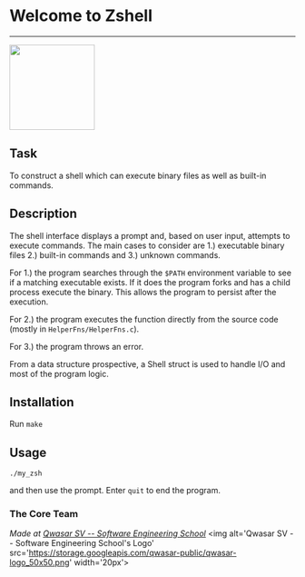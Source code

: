 # Welcome to Zshell
***

<img src="https://ih1.redbubble.net/image.524775325.0163/st,small,507x507-pad,600x600,f8f8f8.jpg" width="150"> 

## Task
To construct a shell which can execute binary files as well as built-in commands.

## Description
The shell interface displays a prompt and, based on user input, attempts to execute commands.
The main cases to consider are 1.) executable binary files 2.) built-in commands and 3.) unknown commands.

For 1.) the program searches through the ```$PATH``` environment variable to see if a matching executable exists. If it does
the program forks and has a child process execute the binary. This allows the program to persist after the execution.

For 2.) the program executes the function directly from the source code (mostly in ```HelperFns/HelperFns.c```).

For 3.) the program throws an error.

From a data structure prospective, a Shell struct is used to handle I/O and most of the program logic.

## Installation
Run ```make```

## Usage

```
./my_zsh
```

and then use the prompt. Enter ```quit``` to end the program.
### The Core Team


<span><i>Made at <a href='https://qwasar.io'>Qwasar SV -- Software Engineering School</a></i></span>
<span><img alt='Qwasar SV -- Software Engineering School's Logo' src='https://storage.googleapis.com/qwasar-public/qwasar-logo_50x50.png' width='20px'></span>
